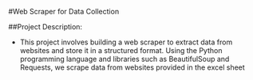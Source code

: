 #Web Scraper for Data Collection

##Project Description:
- This project involves building a web scraper to extract data from websites and store it in a structured format. Using the Python programming language and libraries such as BeautifulSoup and Requests, we scrape data from websites provided in the excel sheet
